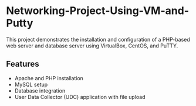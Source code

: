 # Networking-Project-Using-VM-and-Putty
This project demonstrates the installation and configuration of a PHP-based web server and database server using VirtualBox, CentOS, and PuTTY.
## Features
- Apache and PHP installation
- MySQL setup
- Database integration
- User Data Collector (UDC) application with file upload
